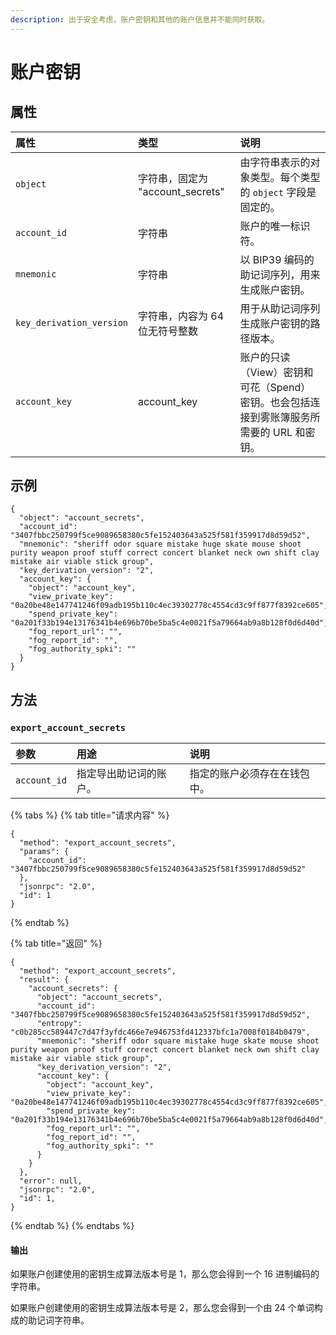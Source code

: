 ```yaml
---
description: 出于安全考虑，账户密钥和其他的账户信息并不能同时获取。
---
```


# 账户密钥

## 属性

| 属性 | 类型 | 说明 |
| :--- | :--- | :--- |
| `object` | 字符串，固定为 "account\_secrets" | 由字符串表示的对象类型。每个类型的 `object` 字段是固定的。 |
| `account_id` | 字符串 | 账户的唯一标识符。 |
| `mnemonic` | 字符串 | 以 BIP39 编码的助记词序列，用来生成账户密钥。  |
| `key_derivation_version` | 字符串，内容为 64 位无符号整数 | 用于从助记词序列生成账户密钥的路径版本。 |
| `account_key` | account\_key | 账户的只读（View）密钥和可花（Spend）密钥。也会包括连接到雾账簿服务所需要的 URL 和密钥。 |


## 示例

```text
{
  "object": "account_secrets",
  "account_id": "3407fbbc250799f5ce9089658380c5fe152403643a525f581f359917d8d59d52",
  "mnemonic": "sheriff odor square mistake huge skate mouse shoot purity weapon proof stuff correct concert blanket neck own shift clay mistake air viable stick group",
  "key_derivation_version": "2",
  "account_key": {
    "object": "account_key",
    "view_private_key": "0a20be48e147741246f09adb195b110c4ec39302778c4554cd3c9ff877f8392ce605",
    "spend_private_key": "0a201f33b194e13176341b4e696b70be5ba5c4e0021f5a79664ab9a8b128f0d6d40d",
    "fog_report_url": "",
    "fog_report_id": "",
    "fog_authority_spki": ""
  }
}
```

## 方法 

### `export_account_secrets`

| 参数 |  用途 | 说明 |
| :--- | :--- | :--- |
| `account_id` | 指定导出助记词的账户。 | 指定的账户必须存在在钱包中。 |

{% tabs %}
{% tab title="请求内容" %}
```text
{
  "method": "export_account_secrets",
  "params": {
    "account_id": "3407fbbc250799f5ce9089658380c5fe152403643a525f581f359917d8d59d52"
  },
  "jsonrpc": "2.0",
  "id": 1
}
```
{% endtab %}

{% tab title="返回" %}
```text
{
  "method": "export_account_secrets",
  "result": {
    "account_secrets": {
      "object": "account_secrets",
      "account_id": "3407fbbc250799f5ce9089658380c5fe152403643a525f581f359917d8d59d52",
      "entropy": "c0b285cc589447c7d47f3yfdc466e7e946753fd412337bfc1a7008f0184b0479",
      "mnemonic": "sheriff odor square mistake huge skate mouse shoot purity weapon proof stuff correct concert blanket neck own shift clay mistake air viable stick group",
      "key_derivation_version": "2",
      "account_key": {
        "object": "account_key",
        "view_private_key": "0a20be48e147741246f09adb195b110c4ec39302778c4554cd3c9ff877f8392ce605",
        "spend_private_key": "0a201f33b194e13176341b4e696b70be5ba5c4e0021f5a79664ab9a8b128f0d6d40d",
        "fog_report_url": "",
        "fog_report_id": "",
        "fog_authority_spki": ""
      }
    }
  },
  "error": null,
  "jsonrpc": "2.0",
  "id": 1,
}
```
{% endtab %}
{% endtabs %}

#### 输出

如果账户创建使用的密钥生成算法版本号是 1，那么您会得到一个 16 进制编码的字符串。

如果账户创建使用的密钥生成算法版本号是 2，那么您会得到一个由 24 个单词构成的助记词字符串。

